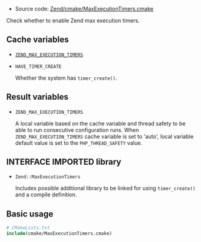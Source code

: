 <!-- This is auto-generated file. -->
* Source code: [Zend/cmake/MaxExecutionTimers.cmake](https://github.com/petk/php-build-system/blob/master/cmake/Zend/cmake/MaxExecutionTimers.cmake)

Check whether to enable Zend max execution timers.

## Cache variables

* [`ZEND_MAX_EXECUTION_TIMERS`](/docs/cmake/variables/ZEND_MAX_EXECUTION_TIMERS.md)

* `HAVE_TIMER_CREATE`

  Whether the system has `timer_create()`.

## Result variables

* `ZEND_MAX_EXECUTION_TIMERS`

  A local variable based on the cache variable and thread safety to be able to
  run consecutive configuration runs. When `ZEND_MAX_EXECUTION_TIMERS` cache
  variable is set to 'auto', local variable default value is set to the
  `PHP_THREAD_SAFETY` value.

## INTERFACE IMPORTED library

* `Zend::MaxExecutionTimers`

  Includes possible additional library to be linked for using `timer_create()`
  and a compile definition.

## Basic usage

```cmake
# CMakeLists.txt
include(cmake/MaxExecutionTimers.cmake)
```
